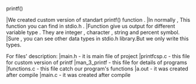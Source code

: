 printf()

|We created custom version of standart printf() function .
|In normally , This function you can find in stdio.h .
|Function give us output for different variable type . They are integer , character , string and percent symbol.
|Sure , you can see other data types in stdio.h library.But we only write this types.


For files' description:
|main.h - it is main file of project
|printfcsp.c - this file for custom version of printf
|man_3_printf - this file for details of programs 
|functions.c - this file catch our program's  functions
|a.out - it was created after compile 
|main.c - it was created after compile
